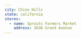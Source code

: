 ```yaml
---
city: Chino Hills
state: california
stores:
  - name: Sprouts Farmers Market
    address: 3630 Grand Avenue
---
```

